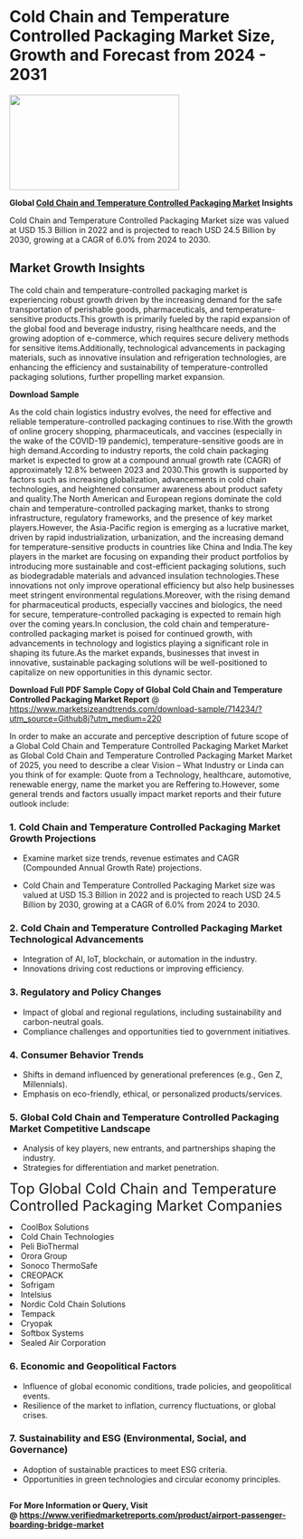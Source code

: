 <H1>Cold Chain and Temperature Controlled Packaging Market Size, Growth and Forecast from 2024 - 2031</H1><img class="aligncenter size-medium wp-image-584254" src="https://thirdeyenews.in/wp-content/uploads/2024/09/Global-Market-Research-300x168.jpeg" alt="" width="300" height="168" /><p><strong>Global&nbsp;<a href="https://www.marketsizeandtrends.com/download-sample/714234/?utm_source=Github8j?utm_medium=220">Cold Chain and Temperature Controlled Packaging Market</a> Insights</strong></p><p>Cold Chain and Temperature Controlled Packaging Market size was valued at USD 15.3 Billion in 2022 and is projected to reach USD 24.5 Billion by 2030, growing at a CAGR of 6.0% from 2024 to 2030.</p><p><h2>Market Growth Insights</h2> <p>The cold chain and temperature-controlled packaging market is experiencing robust growth driven by the increasing demand for the safe transportation of perishable goods, pharmaceuticals, and temperature-sensitive products.This growth is primarily fueled by the rapid expansion of the global food and beverage industry, rising healthcare needs, and the growing adoption of e-commerce, which requires secure delivery methods for sensitive items.Additionally, technological advancements in packaging materials, such as innovative insulation and refrigeration technologies, are enhancing the efficiency and sustainability of temperature-controlled packaging solutions, further propelling market expansion.</p> <p><strong>Download Sample</strong></p> <p>As the cold chain logistics industry evolves, the need for effective and reliable temperature-controlled packaging continues to rise.With the growth of online grocery shopping, pharmaceuticals, and vaccines (especially in the wake of the COVID-19 pandemic), temperature-sensitive goods are in high demand.According to industry reports, the cold chain packaging market is expected to grow at a compound annual growth rate (CAGR) of approximately 12.8% between 2023 and 2030.This growth is supported by factors such as increasing globalization, advancements in cold chain technologies, and heightened consumer awareness about product safety and quality.The North American and European regions dominate the cold chain and temperature-controlled packaging market, thanks to strong infrastructure, regulatory frameworks, and the presence of key market players.However, the Asia-Pacific region is emerging as a lucrative market, driven by rapid industrialization, urbanization, and the increasing demand for temperature-sensitive products in countries like China and India.The key players in the market are focusing on expanding their product portfolios by introducing more sustainable and cost-efficient packaging solutions, such as biodegradable materials and advanced insulation technologies.These innovations not only improve operational efficiency but also help businesses meet stringent environmental regulations.Moreover, with the rising demand for pharmaceutical products, especially vaccines and biologics, the need for secure, temperature-controlled packaging is expected to remain high over the coming years.In conclusion, the cold chain and temperature-controlled packaging market is poised for continued growth, with advancements in technology and logistics playing a significant role in shaping its future.As the market expands, businesses that invest in innovative, sustainable packaging solutions will be well-positioned to capitalize on new opportunities in this dynamic sector.</p> <p><span class=""><strong>Download Full PDF Sample Copy of Global Cold Chain and Temperature Controlled Packaging Market Report</strong> @ <a href="https://www.marketsizeandtrends.com/download-sample/714234/?utm_source=Github8j?utm_medium=220" target="_blank">https://www.marketsizeandtrends.com/download-sample/714234/?utm_source=Github8j?utm_medium=220</a></span></p><p>In order to make an accurate and perceptive description of future scope of a Global&nbsp;Cold Chain and Temperature Controlled Packaging Market Market as Global&nbsp;Cold Chain and Temperature Controlled Packaging Market Market of 2025, you need to describe a clear Vision &ndash; What Industry or Linda can you think of for example: Quote from a Technology, healthcare, automotive, renewable energy, name the market you are Reffering to.However, some general trends and factors usually impact market reports and their future outlook include:</p><h3>1.&nbsp;<strong>Cold Chain and Temperature Controlled Packaging Market Growth Projections</strong></h3><ul><li>Examine market size trends, revenue estimates and CAGR (Compounded Annual Growth Rate) projections.</li><li><p>Cold Chain and Temperature Controlled Packaging Market size was valued at USD 15.3 Billion in 2022 and is projected to reach USD 24.5 Billion by 2030, growing at a CAGR of 6.0% from 2024 to 2030.</p></li></ul><h3>2.&nbsp;<strong>Cold Chain and Temperature Controlled Packaging Market Technological Advancements</strong></h3><ul><li>Integration of AI, IoT, blockchain, or automation in the industry.</li><li>Innovations driving cost reductions or improving efficiency.</li></ul><h3>3.&nbsp;<strong>Regulatory and Policy Changes</strong></h3><ul><li>Impact of global and regional regulations, including sustainability and carbon-neutral goals.</li><li>Compliance challenges and opportunities tied to government initiatives.</li></ul><h3>4.&nbsp;<strong>Consumer Behavior Trends</strong></h3><ul><li>Shifts in demand influenced by generational preferences (e.g., Gen Z, Millennials).</li><li>Emphasis on eco-friendly, ethical, or personalized products/services.</li></ul><h3>5.&nbsp;<strong>Global Cold Chain and Temperature Controlled Packaging Market Competitive Landscape</strong></h3><ul><li>Analysis of key players, new entrants, and partnerships shaping the industry.</li><li>Strategies for differentiation and market penetration.</li></ul><p data-pm-slice="1 1 []"><span style="color: inherit; font-family: inherit; font-size: 25px;">Top Global Cold Chain and Temperature Controlled Packaging Market Companies</span></p><div class="" data-test-id=""><p><li>CoolBox Solutions</li><li> Cold Chain Technologies</li><li> Peli BioThermal</li><li> Orora Group</li><li> Sonoco ThermoSafe</li><li> CREOPACK</li><li> Sofrigam</li><li> Intelsius</li><li> Nordic Cold Chain Solutions</li><li> Tempack</li><li> Cryopak</li><li> Softbox Systems</li><li> Sealed Air Corporation</li></p></div><h3>6.&nbsp;<strong>Economic and Geopolitical Factors</strong></h3><ul><li>Influence of global economic conditions, trade policies, and geopolitical events.</li><li>Resilience of the market to inflation, currency fluctuations, or global crises.</li></ul><h3>7.&nbsp;<strong>Sustainability and ESG (Environmental, Social, and Governance)</strong></h3><ul><li>Adoption of sustainable practices to meet ESG criteria.</li><li>Opportunities in green technologies and circular economy principles.</li></ul><h2><strong style="font-size: 14px;">For More Information or Query, Visit @&nbsp;</strong><a style="background-color: #ffffff; font-size: 14px;" href="https://www.marketsizeandtrends.com/report/cold-chain-and-temperature-controlled-packaging-market/" target="_blank">https://www.verifiedmarketreports.com/product/airport-passenger-boarding-bridge-market</a></h2>